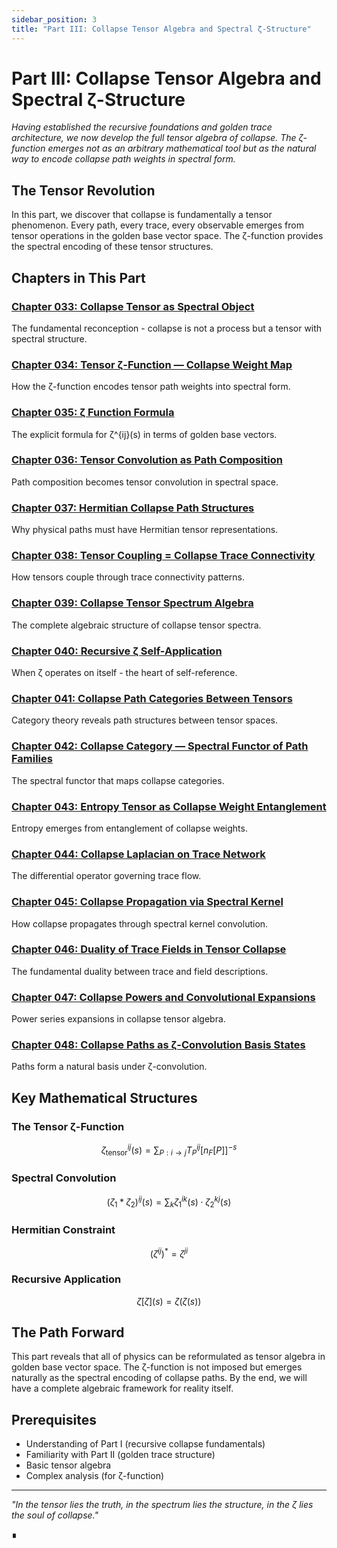 ```yaml
---
sidebar_position: 3
title: "Part III: Collapse Tensor Algebra and Spectral ζ-Structure"
---
```


# Part III: Collapse Tensor Algebra and Spectral ζ-Structure

*Having established the recursive foundations and golden trace architecture, we now develop the full tensor algebra of collapse. The ζ-function emerges not as an arbitrary mathematical tool but as the natural way to encode collapse path weights in spectral form.*

## The Tensor Revolution

In this part, we discover that collapse is fundamentally a tensor phenomenon. Every path, every trace, every observable emerges from tensor operations in the golden base vector space. The ζ-function provides the spectral encoding of these tensor structures.

## Chapters in This Part

### [Chapter 033: Collapse Tensor as Spectral Object](chapter-033-collapse-tensor-spectral-object)
The fundamental reconception - collapse is not a process but a tensor with spectral structure.

### [Chapter 034: Tensor ζ-Function — Collapse Weight Map](chapter-034-tensor-zeta-function-weight-map)
How the ζ-function encodes tensor path weights into spectral form.

### [Chapter 035: ζ Function Formula](chapter-035-zeta-ij-formula)
The explicit formula for ζ^{ij}(s) in terms of golden base vectors.

### [Chapter 036: Tensor Convolution as Path Composition](chapter-036-tensor-convolution-path-composition)
Path composition becomes tensor convolution in spectral space.

### [Chapter 037: Hermitian Collapse Path Structures](chapter-037-hermitian-collapse-structures)
Why physical paths must have Hermitian tensor representations.

### [Chapter 038: Tensor Coupling = Collapse Trace Connectivity](chapter-038-tensor-coupling-trace-connectivity)
How tensors couple through trace connectivity patterns.

### [Chapter 039: Collapse Tensor Spectrum Algebra](chapter-039-collapse-tensor-spectrum-algebra)
The complete algebraic structure of collapse tensor spectra.

### [Chapter 040: Recursive ζ Self-Application](chapter-040-recursive-zeta-self-application)
When ζ operates on itself - the heart of self-reference.

### [Chapter 041: Collapse Path Categories Between Tensors](chapter-041-collapse-path-categories)
Category theory reveals path structures between tensor spaces.

### [Chapter 042: Collapse Category — Spectral Functor of Path Families](chapter-042-collapse-category-spectral-functor)
The spectral functor that maps collapse categories.

### [Chapter 043: Entropy Tensor as Collapse Weight Entanglement](chapter-043-entropy-tensor-weight-entanglement)
Entropy emerges from entanglement of collapse weights.

### [Chapter 044: Collapse Laplacian on Trace Network](chapter-044-collapse-laplacian-trace-network)
The differential operator governing trace flow.

### [Chapter 045: Collapse Propagation via Spectral Kernel](chapter-045-collapse-propagation-spectral-kernel)
How collapse propagates through spectral kernel convolution.

### [Chapter 046: Duality of Trace Fields in Tensor Collapse](chapter-046-duality-trace-fields)
The fundamental duality between trace and field descriptions.

### [Chapter 047: Collapse Powers and Convolutional Expansions](chapter-047-collapse-powers-convolutional)
Power series expansions in collapse tensor algebra.

### [Chapter 048: Collapse Paths as ζ-Convolution Basis States](chapter-048-collapse-paths-zeta-basis)
Paths form a natural basis under ζ-convolution.

## Key Mathematical Structures

### The Tensor ζ-Function
$$\zeta^{ij}_{\text{tensor}}(s) = \sum_{P: i \to j} T^{ij}_P \left[n_F[P]\right]^{-s}$$

### Spectral Convolution
$$(\zeta_1 * \zeta_2)^{ij}(s) = \sum_k \zeta_1^{ik}(s) \cdot \zeta_2^{kj}(s)$$

### Hermitian Constraint
$$(\zeta^{ij})^* = \zeta^{ji}$$

### Recursive Application
$$\zeta[\zeta](s) = \zeta(\zeta(s))$$

## The Path Forward

This part reveals that all of physics can be reformulated as tensor algebra in golden base vector space. The ζ-function is not imposed but emerges naturally as the spectral encoding of collapse paths. By the end, we will have a complete algebraic framework for reality itself.

## Prerequisites

- Understanding of Part I (recursive collapse fundamentals)
- Familiarity with Part II (golden trace structure)
- Basic tensor algebra
- Complex analysis (for ζ-function)

---

*"In the tensor lies the truth, in the spectrum lies the structure, in the ζ lies the soul of collapse."*

∎